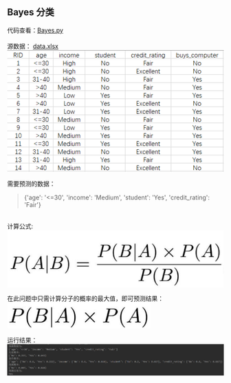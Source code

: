 
## Bayes 分类


代码查看：[Bayes.py](Bayes.py) <br> 
<br>
源数据： [data.xlsx](data.xlsx) <br>
![data](imgs/data.png)<br>

需要预测的数据：<br> 
> {'age': '<=30', 'income': 'Medium', 'student': 'Yes', 'credit_rating': 'Fair'} 
 
<br> 
计算公式: <br>  
<img src="imgs/bayes.png" align=center />
 
在此问题中只需计算分子的概率的最大值，即可预测结果： <br>
![ba](imgs/bayes2.png)<br>
 

运行结果：<br>
![result](imgs/result.png)<br>

